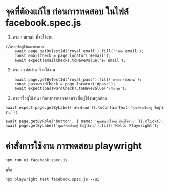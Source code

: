 # จุดที่ต้องแก้ไข ก่อนการทดสอบ ในไฟล์ facebook.spec.js 

1. กรอก email ที่จะใช้งาน 
```
//กรอกชื่อผู้ใช้และรหัสผ่าน
    await page.getByTestId('royal_email').fill('กรอก email');
    const emailCheck = page.locator('#email');
    await expect(emailCheck).toHaveValue('ชื่อ email');
```
2. กรอก รหัสผ่าน ที่จะใช้งาน 
```
    await page.getByTestId('royal_pass').fill('กรอก รหัสผ่าน');
    const passwordCheck = page.locator('#pass');
    await expect(passwordCheck).toHaveValue('รหัสผ่าน');
```
3. กรอกชื่อผู้ใช้งาน เพื่อทำการตรวจสอบว่า ชื่อผู้ใช้งานถูกต้อง
```
await expect(page.getByLabel('สร้างโพสต์')).toContainText('คุณคิดอะไรอยู่ ชื่อผู้ใช้งาน'); 
```

```
await page.getByRole('button', { name: 'คุณคิดอะไรอยู่ ชื่อผู้ใช้งาน' }).click();
await page.getByLabel('คุณคิดอะไรอยู่ ชื่อผู้ใช้งาน').fill('Hello Playwright');
```

# คำสั่งการใช้งาน การทดสอบ playwright

```
npm run ui facebook.spec.js
```
หรือ
```
npx playwright test facebook.spec.js --ui
```


